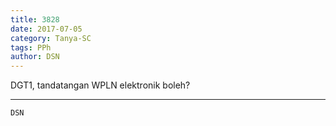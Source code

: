 ```yaml
---
title: 3828
date: 2017-07-05
category: Tanya-SC
tags: PPh
author: DSN
---
```


DGT1, tandatangan WPLN elektronik boleh?

---



`DSN`
